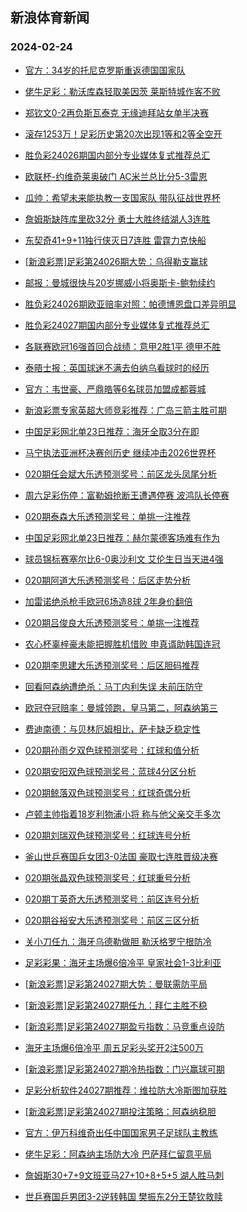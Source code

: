 ## 新浪体育新闻 
### 2024-02-24

+ [官方：34岁的托尼克罗斯重返德国国家队](https://sports.sina.com.cn/g/laliga/2024-02-23/doc-inaiyrru8334052.shtml)

+ [佬牛足彩：勒沃库森轻取美因茨 莱斯特城作客不败](https://sports.sina.com.cn/l/2024-02-23/doc-inaiyvxs8250759.shtml)

+ [郑钦文0-2再负斯瓦泰克 无缘迪拜站女单半决赛](https://sports.sina.com.cn/tennis/china/2024-02-23/doc-inaixytz5993190.shtml)

+ [滚存1253万！足彩历史第20次出现1等和2等全空开](https://sports.sina.com.cn/l/2024-02-23/doc-inaiyrrr1076467.shtml)

+ [胜负彩24026期国内部分专业媒体复式推荐总汇](https://sports.sina.com.cn/l/2024-02-23/doc-inaiymiw8463726.shtml)

+ [欧联杯-约维奇莱奥破门 AC米兰总比分5-3雷恩](https://sports.sina.com.cn/g/seriea/2024-02-23/doc-inaiymiy5241062.shtml)

+ [瓜帅：希望未来能执教一支国家队 带队征战世界杯](https://sports.sina.com.cn/g/2024-02-23/doc-inaixune8798716.shtml)

+ [詹姆斯缺阵库里砍32分 勇士大胜终结湖人3连胜](https://sports.sina.com.cn/basketball/nba/2024-02-23/doc-inaizafm0912948.shtml)

+ [东契奇41+9+11独行侠灭日7连胜 雷霆力克快船](https://sports.sina.com.cn/basketball/nba/2024-02-23/doc-inaiyvxr5562019.shtml)

+ [[新浪彩票]足彩第24026期大势：乌得勒支赢球](https://sports.sina.com.cn/l/2024-02-23/doc-inaiyrrt5635384.shtml)

+ [邮报：曼城很快与20岁挪威小将奥斯卡-鲍勃续约](https://sports.sina.com.cn/g/2024-02-23/doc-inaixunc6104491.shtml)

+ [胜负彩24026期欧亚赔率对照：帕德博恩盘口差异明显](https://sports.sina.com.cn/l/2024-02-23/doc-inaiyrru8359039.shtml)

+ [胜负彩24027期国内部分专业媒体复式推荐总汇](https://sports.sina.com.cn/l/2024-02-23/doc-inaizhpi0820716.shtml)

+ [各联赛欧冠16强首回合战绩：意甲2胜1平 德甲不胜](https://sports.sina.com.cn/g/2024-02-23/doc-inaixunc6103076.shtml)

+ [泰晤士报：英国球迷不满去伯纳乌看球时的经历](https://sports.sina.com.cn/g/2024-02-23/doc-inaixumz1547370.shtml)

+ [官方：韦世豪、严鼎皓等6名球员加盟成都蓉城](https://sports.sina.com.cn/china/j/2024-02-23/doc-inaiztcf5209578.shtml)

+ [新浪彩票专家英超大师竞彩推荐：广岛三箭主胜可期](https://sports.sina.com.cn/l/2024-02-23/doc-inaiyvxu5030992.shtml)

+ [中国足彩网北单23日推荐：海牙全取3分在即](https://sports.sina.com.cn/l/2024-02-23/doc-inaiyrrw5146171.shtml)

+ [马宁执法亚洲杯决赛创历史 继续冲击2026世界杯](https://sports.sina.com.cn/china/2024-02-23/doc-inaiyvxr5551880.shtml)

+ [020期任会斌大乐透预测奖号：前区龙头凤尾分析](https://sports.sina.com.cn/l/2024-02-23/doc-inaizhpq4830714.shtml)

+ [周六足彩伤停：富勒姆抢断王遭遇停赛 波鸿队长停赛](https://sports.sina.com.cn/l/2024-02-23/doc-inaizhpn8087629.shtml)

+ [020期泰森大乐透预测奖号：单挑一注推荐](https://sports.sina.com.cn/l/2024-02-23/doc-inaizafq8176102.shtml)

+ [中国足彩网北单23日推荐：赫尔蒙德客场难有作为](https://sports.sina.com.cn/l/2024-02-23/doc-inaiyrru8368784.shtml)

+ [球员锦标赛塞尔比6-0奥沙利文 艾伦生日当天进4强](https://sports.sina.com.cn/others/snooker/2024-02-23/doc-inaiyvxu5031483.shtml)

+ [020期阿道大乐透预测奖号：后区走势分析](https://sports.sina.com.cn/l/2024-02-23/doc-inaizhpn8053417.shtml)

+ [加雷诺绝杀枪手欧冠6场造8球 2年身价翻倍](https://sports.sina.com.cn/g/2024-02-23/doc-inaixumz1544592.shtml)

+ [020期吕俊良大乐透预测奖号：单挑一注推荐](https://sports.sina.com.cn/l/2024-02-23/doc-inaizafs4960508.shtml)

+ [农心杯辜梓豪未能把握胜机惜败 申真谞助韩国连冠](https://sports.sina.com.cn/go/2024-02-23/doc-inaiznvf0737647.shtml)

+ [020期李思建大乐透预测奖号：后区胆码推荐](https://sports.sina.com.cn/l/2024-02-23/doc-inaizhpq4830253.shtml)

+ [回看阿森纳遭绝杀：马丁内利失误 未前压防守](https://sports.sina.com.cn/g/2024-02-22/doc-inaixumz1543899.shtml)

+ [欧冠夺冠赔率：曼城领跑，皇马第二，阿森纳第三](https://sports.sina.com.cn/g/2024-02-22/doc-inaixune8793625.shtml)

+ [费迪南德：与贝林厄姆相比，萨卡缺乏稳定性](https://sports.sina.com.cn/g/2024-02-23/doc-inaixunc6101596.shtml)

+ [020期孙雨夕双色球预测奖号：红球和值分析](https://sports.sina.com.cn/l/2024-02-23/doc-inaizhpq4842031.shtml)

+ [020期安阳双色球预测奖号：蓝球4分区分析](https://sports.sina.com.cn/l/2024-02-23/doc-inaizhpn8062561.shtml)

+ [020期鲸落双色球预测奖号：红球奇偶分析](https://sports.sina.com.cn/l/2024-02-23/doc-inaizhpi0815693.shtml)

+ [卢顿主帅指着18岁利物浦小将 称与他父亲交手多次](https://sports.sina.com.cn/g/2024-02-22/doc-inaixumz1542406.shtml)

+ [020期刘瑞双色球预测奖号：红球连号分析](https://sports.sina.com.cn/l/2024-02-23/doc-inaizhpi0814442.shtml)

+ [釜山世乒赛国乒女团3-0法国 豪取七连胜晋级决赛](https://sports.sina.com.cn/others/pingpang/2024-02-23/doc-inaizafp5478500.shtml)

+ [020期张晶双色球预测奖号：红球重号分析](https://sports.sina.com.cn/l/2024-02-23/doc-inaizhpq4840719.shtml)

+ [020期丁英奇大乐透预测奖号：前区连号分析](https://sports.sina.com.cn/l/2024-02-23/doc-inaizafq8177809.shtml)

+ [020期谷裕安大乐透预测奖号：前区三区分析](https://sports.sina.com.cn/l/2024-02-23/doc-inaizhpq4830134.shtml)

+ [关小刀任九：海牙乌德勒做胆 勒沃格罗宁根防冷](https://sports.sina.com.cn/l/2024-02-23/doc-inaizhpq4860547.shtml)

+ [足彩彩果：海牙主场爆6倍冷平 皇家社会1-3比利亚](https://sports.sina.com.cn/l/2024-02-24/doc-inakauqt4630660.shtml)

+ [[新浪彩票]足彩第24027期大势：曼联需防平局](https://sports.sina.com.cn/l/2024-02-24/doc-inakauqr0074404.shtml)

+ [[新浪彩票]足彩第24027期任九：拜仁主胜不稳](https://sports.sina.com.cn/l/2024-02-24/doc-inakauqt4632044.shtml)

+ [[新浪彩票]足彩第24027期盈亏指数：马竞重点设防](https://sports.sina.com.cn/l/2024-02-24/doc-inakauqr0075459.shtml)

+ [海牙主场爆6倍冷平 周五足彩头奖开2注500万](https://sports.sina.com.cn/l/2024-02-24/doc-inakauqt4630660.shtml)

+ [[新浪彩票]足彩第24027期冷热指数：门兴赢球可期](https://sports.sina.com.cn/l/2024-02-24/doc-inakauqr0074886.shtml)

+ [足彩分析软件24027期推荐：维拉防大冷斯图加获胜](https://sports.sina.com.cn/l/2024-02-24/doc-inakauqw4092629.shtml)

+ [[新浪彩票]足彩第24027期投注策略：阿森纳稳胆](https://sports.sina.com.cn/l/2024-02-24/doc-inakauqt4632456.shtml)

+ [官方：伊万科维奇出任中国国家男子足球队主教练](https://sports.sina.com.cn/china/national/2024-02-24/doc-inakcfek9853290.shtml)

+ [佬牛足彩：阿森纳主场防大冷 巴萨拜仁留意平局](https://sports.sina.com.cn/l/2024-02-24/doc-inakcmnq3771026.shtml)

+ [詹姆斯30+7+9文班亚马27+10+8+5+5 湖人胜马刺](https://sports.sina.com.cn/basketball/nba/2024-02-24/doc-inakcmnq3758037.shtml)

+ [世乒赛国乒男团3-2逆转韩国 樊振东2分王楚钦救赎](https://sports.sina.com.cn/others/pingpang/2024-02-24/doc-inakcmnh9765618.shtml)

